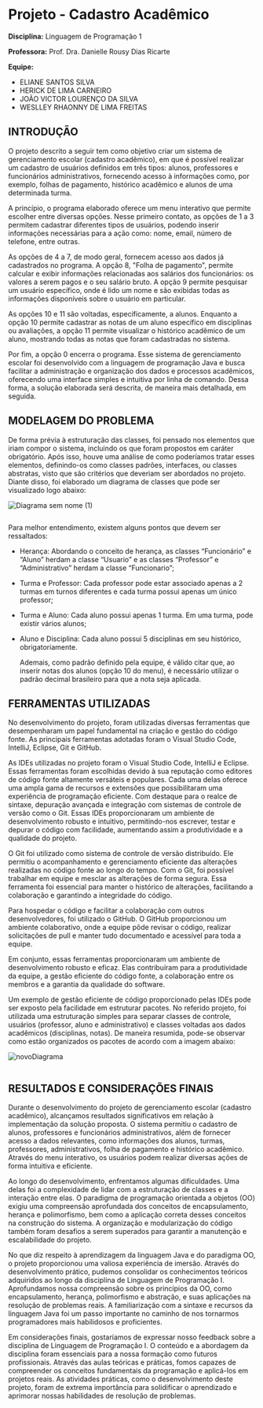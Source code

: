 # Projeto - Cadastro Acadêmico

**Disciplina:** Linguagem de Programação 1

**Professora:** Prof. Dra. Danielle Rousy Dias Ricarte

**Equipe:** 
- ELIANE SANTOS SILVA
- HERICK DE LIMA CARNEIRO
- JOÃO VICTOR LOURENÇO DA SILVA
- WESLLEY RHAONNY DE LIMA FREITAS

## INTRODUÇÃO

  O projeto descrito a seguir tem como objetivo criar um sistema de gerenciamento escolar (cadastro acadêmico), em que é possível realizar um cadastro de usuários definidos em três tipos: alunos, professores e funcionários administrativos, fornecendo acesso à informações como, por exemplo, folhas de pagamento, histórico acadêmico e alunos de uma determinada turma.
  
  A princípio, o programa elaborado oferece um menu interativo que permite escolher entre diversas opções. Nesse primeiro contato, as opções de 1 a 3 permitem cadastrar diferentes tipos de usuários, podendo inserir informações necessárias para a ação como: nome, email, número de telefone, entre outras.
  
  As opções de 4 a 7, de modo geral, fornecem acesso aos dados já cadastrados no programa. A opção 8, "Folha de pagamento", permite calcular e exibir informações relacionadas aos salários dos funcionários: os valores a serem pagos e o seu salário bruto. A opção 9 permite pesquisar um usuário específico, onde é lido um nome e são exibidas todas as informações disponíveis sobre o usuário em particular.
  
  As opções 10 e 11 são voltadas, especificamente, a alunos. Enquanto a opção 10 permite cadastrar as notas de um aluno específico em disciplinas ou avaliações, a opção 11 permite visualizar o histórico acadêmico de um aluno, mostrando todas as notas que foram cadastradas no sistema.
  
  Por fim, a opção 0 encerra o programa. Esse sistema de gerenciamento escolar foi desenvolvido com a linguagem de programação Java e busca facilitar a administração e organização dos dados e processos acadêmicos, oferecendo uma interface simples e intuitiva por linha de comando. Dessa forma, a solução elaborada será descrita, de maneira mais detalhada, em seguida.

## MODELAGEM DO PROBLEMA

  De forma prévia à estruturação das classes, foi pensado nos elementos que iriam compor o sistema, incluindo os que foram propostos em caráter obrigatório. Após isso, houve uma análise de como poderíamos tratar esses elementos, definindo-os como classes padrões, interfaces, ou classes abstratas, visto que são critérios que deveriam ser abordados no projeto. Diante disso, foi elaborado um diagrama de classes que pode ser visualizado logo abaixo:

![Diagrama sem nome (1)](https://github.com/WeslleyRhaonny/ProjetoLp1/assets/97205293/0062f722-6848-4ba2-afb2-60553a4579d9)
<div align="center">
<img src="https://github.com/WeslleyRhaonny/ProjetoLp1/assets/97205293/0062f722-6848-4ba2-afb2-60553a4579d9" width="0px" />
</div>
  
  Para melhor entendimento, existem alguns pontos que devem ser ressaltados:
  
- Herança: Abordando o conceito de herança, as classes “Funcionário” e “Aluno” herdam a classe “Usuario” e as classes “Professor” e “Administrativo” herdam a classe “Funcionario”;
- Turma e Professor: Cada professor pode estar associado apenas a 2 turmas em turnos diferentes e cada turma possui apenas um único professor;
- Turma e Aluno: Cada aluno possui apenas 1 turma. Em uma turma, pode existir vários alunos;
- Aluno e Disciplina: Cada aluno possui 5 disciplinas em seu histórico, obrigatoriamente.

  Ademais, como padrão definido pela equipe, é válido citar que, ao inserir notas dos alunos (opção 10 do menu), é necessário utilizar o padrão decimal brasileiro para que a nota seja aplicada.
  
## FERRAMENTAS UTILIZADAS

No desenvolvimento do projeto, foram utilizadas diversas ferramentas que desempenharam um papel fundamental na criação e gestão do código fonte. As principais ferramentas adotadas foram o Visual Studio Code, IntelliJ, Eclipse, Git e GitHub.

As IDEs utilizadas no projeto foram o Visual Studio Code, IntelliJ e Eclipse. Essas ferramentas foram escolhidas devido à sua reputação como editores de código fonte altamente versáteis e populares. Cada uma delas oferece uma ampla gama de recursos e extensões que possibilitaram uma experiência de programação eficiente. Com destaque para o realce de sintaxe, depuração avançada e integração com sistemas de controle de versão como o Git. Essas IDEs proporcionaram um ambiente de desenvolvimento robusto e intuitivo, permitindo-nos escrever, testar e depurar o código com facilidade, aumentando assim a produtividade e a qualidade do projeto.

O Git foi utilizado como sistema de controle de versão distribuído. Ele permitiu o acompanhamento e gerenciamento eficiente das alterações realizadas no código fonte ao longo do tempo. Com o Git, foi possível trabalhar em equipe e mesclar as alterações de forma segura. Essa ferramenta foi essencial para manter o histórico de alterações, facilitando a colaboração e garantindo a integridade do código.

Para hospedar o código e facilitar a colaboração com outros desenvolvedores, foi utilizado o GitHub. O GitHub proporcionou um ambiente colaborativo, onde a equipe pôde revisar o código, realizar solicitações de pull e manter tudo documentado e acessível para toda a equipe.

Em conjunto, essas ferramentas proporcionaram um ambiente de desenvolvimento robusto e eficaz. Elas contribuíram para a produtividade da equipe, a gestão eficiente do código fonte, a colaboração entre os membros e a garantia da qualidade do software.

Um exemplo de gestão eficiente de código proporcionado pelas IDEs pode ser exposto pela facilidade em estruturar pacotes. No referido projeto, foi utilizada uma estruturação simples para separar classes de controle, usuários (professor, aluno e administrativo) e classes voltadas aos dados acadêmicos (disciplinas, notas). De maneira resumida, pode-se observar como estão organizados os pacotes de acordo com a imagem abaixo:

![novoDiagrama](https://github.com/WeslleyRhaonny/ProjetoLp1/assets/97205293/2a5b4c66-9af2-4982-b7bc-84c28690dba6)
<div align="center">
<img src="https://github.com/WeslleyRhaonny/ProjetoLp1/assets/97205293/2a5b4c66-9af2-4982-b7bc-84c28690dba6" width="0px" />
</div>

## RESULTADOS E CONSIDERAÇÕES FINAIS
  
Durante o desenvolvimento do projeto de gerenciamento escolar (cadastro acadêmico), alcançamos resultados significativos em relação à implementação da solução proposta. O sistema permitiu o cadastro de alunos, professores e funcionários administrativos, além de fornecer acesso a dados relevantes, como informações dos alunos, turmas, professores, administrativos, folha de pagamento e histórico acadêmico. Através do menu interativo, os usuários podem realizar diversas ações de forma intuitiva e eficiente.

Ao longo do desenvolvimento, enfrentamos algumas dificuldades. Uma delas foi a complexidade de lidar com a estruturação de classes e a interação entre elas. O paradigma de programação orientada a objetos (OO) exigiu uma compreensão aprofundada dos conceitos de encapsulamento, herança e polimorfismo, bem como a aplicação correta desses conceitos na construção do sistema. A organização e modularização do código também foram desafios a serem superados para garantir a manutenção e escalabilidade do projeto.

No que diz respeito à aprendizagem da linguagem Java e do paradigma OO, o projeto proporcionou uma valiosa experiência de imersão. Através do desenvolvimento prático, pudemos consolidar os conhecimentos teóricos adquiridos ao longo da disciplina de Linguagem de Programação I. Aprofundamos nossa compreensão sobre os princípios da OO, como encapsulamento, herança, polimorfismo e abstração, e suas aplicações na resolução de problemas reais. A familiarização com a sintaxe e recursos da linguagem Java foi um passo importante no caminho de nos tornarmos programadores mais habilidosos e proficientes.

Em considerações finais, gostaríamos de expressar nosso feedback sobre a disciplina de Linguagem de Programação I. O conteúdo e a abordagem da disciplina foram essenciais para a nossa formação como futuros profissionais. Através das aulas teóricas e práticas, fomos capazes de compreender os conceitos fundamentais da programação e aplicá-los em projetos reais. As atividades práticas, como o desenvolvimento deste projeto, foram de extrema importância para solidificar o aprendizado e aprimorar nossas habilidades de resolução de problemas.

